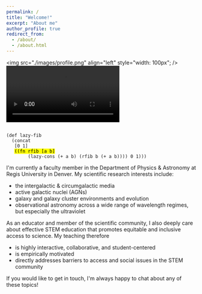 ```yaml
---
permalink: /
title: "Welcome!"
excerpt: "About me"
author_profile: true
redirect_from: 
  - /about/
  - /about.html
---
```


<img src="./images/profile.png" align="left" style="width: 100px"; />
<video data-autoplay src="http://clips.vorwaerts-gmbh.de/big_buck_bunny.mp4"></video>
<pre><code data-noescape>
(def lazy-fib
  (concat
   [0 1]
   <mark>((fn rfib [a b]</mark>
        (lazy-cons (+ a b) (rfib b (+ a b)))) 0 1)))
</code></pre>
I'm currently a faculty member in the Department of Physics & Astronomy at Regis University in Denver. My scientific research interests include:
* the intergalactic & circumgalactic media
* active galactic nuclei (AGNs)
* galaxy and galaxy cluster environments and evolution
* observational astronomy across a wide range of wavelength regimes, but especially the ultraviolet

As an educator and member of the scientific community, I also deeply care about effective STEM education that promotes equitable and inclusive access to science. My teaching therefore

* is highly interactive, collaborative, and student-centered
* is empirically motivated
* directly addresses barriers to access and social issues in the STEM community

If you would like to get in touch, I'm always happy to chat about any of these topics!
